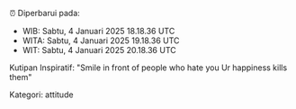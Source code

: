 ⏰ Diperbarui pada:
- WIB: Sabtu, 4 Januari 2025 18.18.36 UTC
- WITA: Sabtu, 4 Januari 2025 19.18.36 UTC
- WIT: Sabtu, 4 Januari 2025 20.18.36 UTC

Kutipan Inspiratif:
"Smile in front of people who hate you Ur happiness kills them"


Kategori: attitude

